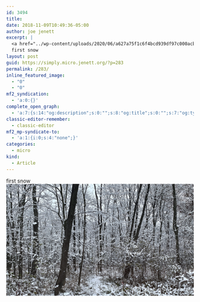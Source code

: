 ```yaml
---
id: 3494
title: 
date: 2018-11-09T10:49:36-05:00
author: joe jenett
excerpt: |
  <a href="../wp-content/uploads/2020/06/a627a75f1c6f4bcd939df97c000acb45.jpg"><img src="../wp-content/uploads/2020/06/a627a75f1c6f4bcd939df97c000acb45.jpg" width="600" height="359" style="height: auto;" class="sunlit_image" /></a>
  first snow
layout: post
guid: https://simply.micro.jenett.org/?p=283
permalink: /283/
inline_featured_image:
  - "0"
  - "0"
mf2_syndication:
  - 'a:0:{}'
complete_open_graph:
  - 'a:7:{s:14:"og:description";s:0:"";s:8:"og:title";s:0:"";s:7:"og:type";s:0:"";s:12:"twitter:card";s:7:"summary";s:15:"twitter:creator";s:0:"";s:19:"twitter:description";s:0:"";s:8:"og:image";s:0:"";}'
classic-editor-remember:
  - classic-editor
mf2_mp-syndicate-to:
  - 'a:1:{i:0;s:4:"none";}'
categories:
  - micro
kind:
  - Article
---
```

first snow<br />[<img loading="lazy" src="../wp-content/uploads/2020/06/a627a75f1c6f4bcd939df97c000acb45-scaled-1.jpg" />](../wp-content/uploads/2020/06/a627a75f1c6f4bcd939df97c000acb45-scaled-1.jpg)  
